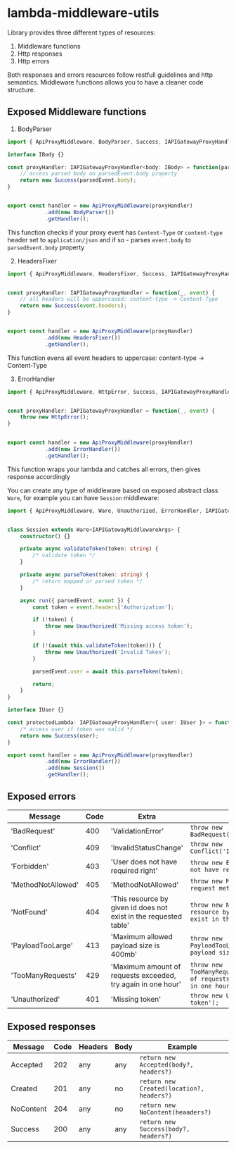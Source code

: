 # lambda-middleware-utils

Library provides three different types of resources:

1. Middleware functions
2. Http responses
3. Http errors

Both responses and errors resources follow restfull guidelines and http semantics.
Middleware functions allows you to have a cleaner code structure.

## Exposed Middleware functions

1. BodyParser

```typescript
import { ApiProxyMiddleware, BodyParser, Success, IAPIGatewayProxyHandler } from 'lambda-middleware-utils';

interface IBody {}

const proxyHandler: IAPIGatewayProxyHandler<body: IBody> = function(parsedEvent, event) {
	// access parsed body on parsedEvent.body property
	return new Success(parsedEvent.body);
}


export const handler = new ApiProxyMiddleware(proxyHandler)
			.add(new BodyParser())
			.getHandler();
```

This function checks if your proxy event has `Content-Type` or `content-type` header set to `application/json` and if so - parses `event.body` to `parsedEvent.body` property

2. HeadersFixer

```typescript
import { ApiProxyMiddleware, HeadersFixer, Success, IAPIGatewayProxyHandler } from 'lambda-middleware-utils';


const proxyHandler: IAPIGatewayProxyHandler = function(_, event) {
	// all headers will be uppercased: content-type -> Content-Type
	return new Success(event.headers);
}


export const handler = new ApiProxyMiddleware(proxyHandler)
			.add(new HeadersFixer())
			.getHandler();
```

This function evens all event headers to uppercase: content-type -> Content-Type

3. ErrorHandler

```typescript
import { ApiProxyMiddleware, HttpError, Success, IAPIGatewayProxyHandler } from 'lambda-middleware-utils';


const proxyHandler: IAPIGatewayProxyHandler = function(_, event) {
	throw new HttpError();
}


export const handler = new ApiProxyMiddleware(proxyHandler)
			.add(new ErrorHandler())
			.getHandler();
```

This function wraps your lambda and catches all errors, then gives response accordingly

You can create any type of middleware based on exposed abstract class `Ware`, for example you can have `Session` middleware:

```typescript
import { ApiProxyMiddleware, Ware, Unauthorized, ErrorHandler, IAPIGatewayMiddlewareArgs, IAPIGatewayProxyHandler } from 'lambda-middleware-utils';


class Session extends Ware<IAPIGatewayMiddlewareArgs> {
	constructor() {}

	private async validateToken(token: string) {
		/* validate token */
	}

	private async parseToken(token: string) {
		/* return mapped or parsed token */
	}

	async run({ parsedEvent, event }) {
		const token = event.headers['Authorization'];

		if (!token) {
			throw new Unauthorized('Missing access token');
		}

		if (!(await this.validateToken(token))) {
			throw new Unauthorized('Invalid Token');
		}

		parsedEvent.user = await this.parseToken(token);

		return;
	}
}

interface IUser {}

const protectedLambda: IAPIGatewayProxyHandler<{ user: IUser }> = function({ user }, event) {
	/* access user if token was valid */
	return new Success(user);
}

export const handler = new ApiProxyMiddleware(proxyHandler)
			.add(new ErrorHandler())
			.add(new Session())
			.getHandler();
```

## Exposed errors

| Message | Code | Extra | Example |
| ------- | ---- | ----- | ------- |
| 'BadRequest' | 400 | 'ValidationError' | `throw new BadRequest('ValidationError');` |
| 'Conflict' | 409 | 'InvalidStatusChange' | `throw new Conflict('InvalidStatusChange');` |
| 'Forbidden' | 403 | 'User does not have required right' | `throw new BadRequest('User does not have required right');` |
| 'MethodNotAllowed' | 405 | 'MethodNotAllowed' | `throw new MethodNotAllowed('This request method is not allowed');` |
| 'NotFound' | 404 | 'This resource by given id does not exist in the requested table' | `throw new NotFound('This resource by given id does not exist in the requested table');` |
| 'PayloadTooLarge' | 413 | 'Maximum allowed payload size is 400mb' | `throw new PayloadTooLarge('Maximum allowed payload size is 400mb');` |
| 'TooManyRequests' | 429 | 'Maximum amount of requests exceeded, try again in one hour' | `throw new TooManyRequests('Maximum amount of requests exceeded, try again in one hour');` |
| 'Unauthorized' | 401 | 'Missing token' | `throw new Unauthorized('Missing token');` |

## Exposed responses

| Message | Code | Headers | Body | Example |
| ------- | ---- | ------- | ---- | ------- |
| Accepted | 202 | any | any | `return new Accepted(body?, headers?)` |
| Created | 201 | any | no | `return new Created(location?, headers?)` |
| NoContent | 204 | any | no | `return new NoContent(heaaders?)`
| Success | 200 | any | any | `return new Success(body?, headers?)` |

